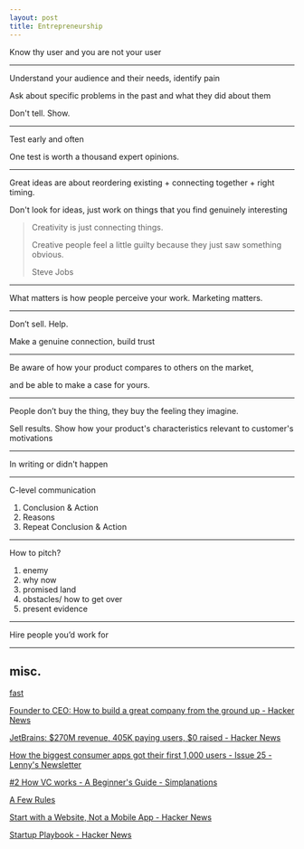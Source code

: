 ```yaml
---
layout: post
title: Entrepreneurship    
---
```



Know thy user and you are not your user 

---

Understand your audience and their needs, identify pain

Ask about specific problems in the past and what they did about them

Don't tell. Show. 

---

Test early and often 

One test is worth a thousand expert opinions.

---

Great ideas are about reordering existing + connecting together + right timing.

Don't look for ideas, just work on things that you find genuinely interesting 

> Creativity is just connecting things. 
> 
> Creative people feel a little guilty because they just saw something obvious. 
> 
> Steve Jobs

---

What matters is how people perceive your work. Marketing matters.

---

Don’t sell. Help. 

Make a genuine connection, build trust

---

Be aware of how your product compares to others on the market, 

and be able to make a case for yours.

---

People don’t buy the thing, they buy the feeling they imagine. 

Sell results. Show how your product's characteristics relevant to customer's motivations

---

In writing or didn't happen 

---

C-level communication

1. Conclusion & Action
2. Reasons 
3. Repeat Conclusion & Action

---

How to pitch?

1. enemy
2. why now 
3. promised land
4. obstacles/ how to get over
5. present evidence

---

Hire people you’d work for 

---


## misc. 

[fast](https://patrickcollison.com/fast)

[Founder to CEO: How to build a great company from the ground up - Hacker News](https://news.ycombinator.com/item?id=17446839)

[JetBrains: $270M revenue, 405K paying users, $0 raised - Hacker News](https://news.ycombinator.com/item?id=21796793)

[How the biggest consumer apps got their first 1,000 users - Issue 25 - Lenny's Newsletter](https://www.lennyrachitsky.com/p/how-the-biggest-consumer-apps-got)

[#2 How VC works - A Beginner's Guide - Simplanations](https://simplanations.substack.com/p/2-how-vc-works-a-beginners-guide)

[A Few Rules](https://www.collaborativefund.com/blog/a-few-rules/)

[Start with a Website, Not a Mobile App - Hacker News](https://news.ycombinator.com/item?id=18824993)

[Startup Playbook - Hacker News](https://news.ycombinator.com/item?id=10514729)



